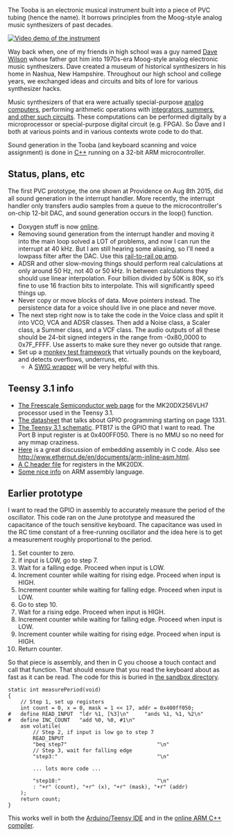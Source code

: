 <!--
pip install markdown
python -m markdown README.md > README.html
-->

The Tooba is an electronic musical instrument built into a piece of PVC tubing (hence the name). It borrows principles from the Moog-style analog music synthesizers of past decades.

[![Video demo of the instrument](http://img.youtube.com/vi/QGhZ0tecp60/0.jpg)](https://www.youtube.com/watch?v=QGhZ0tecp60)

Way back when, one of my friends in high school was a guy named [Dave Wilson](http://www.matrixsynth.com/2010/08/rip-david-hillel-wilson-curator-of-new.html) whose father got him into 1970s-era Moog-style analog electronic music synthesizers. Dave created a museum of historical synthesizers in his home in Nashua, New Hampshire. Throughout our high school and college years, we exchanged ideas and circuits and bits of lore for various synthesizer hacks.

Music synthesizers of that era were actually special-purpose [analog computers](https://en.wikipedia.org/wiki/Analog_computer), performing arithmetic operations with [integrators, summers, and other such circuits](https://courses.engr.illinois.edu/ece486/labs/lab1/analog_computer_manual.pdf). These computations can be performed digitally by a microprocessor or special-purpose digital circuit (e.g. FPGA). So Dave and I both at various points and in various contexts wrote code to do that.

Sound generation in the Tooba (and keyboard scanning and voice assignment) is done in [C++](https://github.com/wware/instrument2015/blob/master/nextstage/teensy/teensy.ino) running on a 32-bit ARM microcontroller.

Status, plans, etc
----

The first PVC prototype, the one shown at Providence on Aug 8th 2015, did all sound generation in the interrupt handler. More recently, the interrupt handler only transfers audio samples from a queue to the microcontroller's on-chip 12-bit DAC, and sound generation occurs in the loop() function.

* Doxygen stuff is now [online](http://wware.github.io/instrument2015/).
* Removing sound generation from the interrupt handler and moving it into the main loop solved a LOT of problems, and now I can run the interrupt at 40 kHz. But I am still hearing some aliasing, so I'll need a lowpass filter after the DAC. Use this [rail-to-rail op amp](http://www.digikey.com/product-detail/en/LT1677CN8%23PBF/LT1677CN8%23PBF-ND/962980).
* ADSR and other slow-moving things should perform real calculations at only around 50 Hz, not 40 or 50 kHz. In between calculations they should use linear interpolation. Four billion divided by 50K is 80K, so it’s fine to use 16 fraction bits to interpolate. This will significantly speed things up.
* Never copy or move blocks of data. Move pointers instead. The persistence data for a voice should live in one place and never move.
* The next step right now is to take the code in the Voice class and split it into VCO, VCA and ADSR classes. Then add a Noise class, a Scaler class, a Summer class, and a VCF class. The audio outputs of all these should be 24-bit signed integers in the range from -0x80_0000 to 0x7F_FFFF. Use asserts to make sure they never go outside that range.
* Set up a [monkey test framework](https://en.wikipedia.org/wiki/Monkey_test) that virtually pounds on the keyboard, and detects overflows, underruns, etc.
  * A [SWIG wrapper](http://swig.org/) will be very helpful with this.

Teensy 3.1 info
----

* [The Freescale Semiconductor web page](http://www.freescale.com/webapp/sps/site/prod_summary.jsp?code=K20_50) for the MK20DX256VLH7 processor used in the Teensy 3.1.
* [The datasheet](https://www.pjrc.com/teensy/K20P64M72SF1RM.pdf) that talks about GPIO programming starting on page 1331.
* [The Teensy 3.1 schematic](https://www.pjrc.com/teensy/schematic.html). PTB17 is the GPIO that I want to read. The Port B input register is at 0x400FF050. There is no MMU so no need for any mmap craziness.
* [Here](https://forum.pjrc.com/threads/25317-Assembly-coding-for-Teensy3-1) is a great discussion of embedding assembly in C code. Also see http://www.ethernut.de/en/documents/arm-inline-asm.html.
* [A C header file](http://www.keil.com/dd/docs/arm/freescale/kinetis/mk20d7.h) for registers in the MK20DX.
* [Some nice info](http://www.peter-cockerell.net/aalp/html/frames.html) on ARM assembly language.

Earlier prototype
----

I want to read the GPIO in assembly to accurately measure the period of the oscillator. This code ran on the June prototype and measured the capacitance of the touch sensitive keyboard. The capacitance was used in the RC time constant of a free-running oscillator and the idea here is to get a measurement roughly proportional to the period.

1. Set counter to zero.
2. If input is LOW, go to step 7.
3. Wait for a falling edge. Proceed when input is LOW.
4. Increment counter while waiting for rising edge. Proceed when input is HIGH.
5. Increment counter while waiting for falling edge. Proceed when input is LOW.
6. Go to step 10.
7. Wait for a rising edge. Proceed when input is HIGH.
8. Increment counter while waiting for falling edge. Proceed when input is LOW.
9. Increment counter while waiting for rising edge. Proceed when input is HIGH.
10. Return counter.

So that piece is assembly, and then in C you choose a touch contact and call that function. That should ensure that you read the keyboard about as fast as it can be read. The code for this is buried in [the sandbox directory](https://github.com/wware/instrument2015/blob/master/sandbox/prototype1/prototype1.ino#L7).

~~~
static int measurePeriod(void)
{
    // Step 1, set up registers
    int count = 0, x = 0, mask = 1 << 17, addr = 0x400ff050;
#   define READ_INPUT  "ldr %1, [%3]\n"     "ands %1, %1, %2\n"
#   define INC_COUNT   "add %0, %0, #1\n"
    asm volatile(
        // Step 2, if input is low go to step 7
        READ_INPUT
        "beq step7"                             "\n"
        // Step 3, wait for falling edge
        "step3:"                                "\n"

        ... lots more code ...

        "step10:"                               "\n"
        : "+r" (count), "+r" (x), "+r" (mask), "+r" (addr)
    );
    return count;
}
~~~

This works well in both the [Arduino/Teensy IDE](https://www.pjrc.com/teensy/teensyduino.html) and in the [online ARM C++ compiler](http://assembly.ynh.io/).
